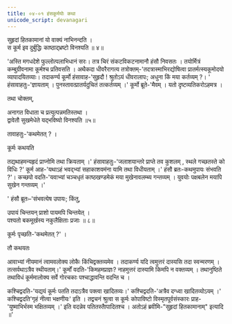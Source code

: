 ```yaml
---
title: ०४-०१ हंसकूर्मयोः कथा
unicode_script: devanagari
---
```

सुहृदां हितकामानां यो वाक्यं नाभिनन्दति ।  
स कूर्म इव दुर्बुद्धिः काष्ठाद्भ्रष्टो विनश्यति ॥ ४॥

'अस्ति मगधदेशे फुल्लोत्पलाभिधानं सरः। तत्र चिरं संकटविकटनामानौ हंसौ निवसतः । तयोर्मित्रं कम्बुग्रीवनामा कूर्मश्च प्रतिवसति । अथैकदा धीवरैरागत्य तत्रोक्तम्-'तदत्रास्माभिरद्योषित्वा प्रातर्मत्स्यकूमोदयो व्यापादयितव्याः। तदाकर्ण्य कूर्मो हंसावाह-'सुहृदौ ! श्रुतोऽयं धीवरालापः; अधुना किं मया कर्तव्यम् ?। ' हंसावाहतुः-'ज्ञायताम् । पुनस्तावत्प्रातर्यदुचितं तत्कर्तव्यम् ।' कूर्मो ब्रूते-'मैवम् । यतो दृष्टव्यतिकरोऽहमत्र ।  

तथा चोक्तम्,

अनागत विधाता च प्रत्युत्पन्नमतिस्तथा ।  
द्वावेतौ सुखमेधेते यद्भविष्यो विनश्यति ॥५॥  

तावाहतुः-'कथमेतत् ? ।  

कूर्मः कथयति

<div class="js_include" url="../upakathAH/04-02_dUradarshImatsyAnAm_kathA.md"  newLevelForH1="3" includeTitle="true"> </div>

तद्यथाहमन्यहृदं प्राप्नोमि तथा क्रियताम् ।' हंसावाहतुः-'जलाशयान्तरे प्राप्ते तव कुशलम् , स्थले गच्छतस्ते को विधिः ?' कूर्म आह-'यथाऽहं भवद्भ्यां सहाकाशवम॑ना यामि तथा विधीयताम् ।' हंसौ ब्रतः-कथमुपायः संभवति ?'। कच्छपो वदति-'यवाभ्यां चञ्चधृतं काष्ठखण्डमेकं मया मुखेनावलम्ब्य गन्तव्यम् । युवयोः पक्षबलेन मयापि सुखेन गन्तव्यम् ।'

' हंसौ ब्रूतः–'संभवत्येष उपायः; किंतु,

उपायं चिन्तयन् प्राशो पायमपि चिन्तयेत् ।  
पश्यतो बकमूर्खस्य नकुलैक्षिताः प्रजाः ॥ ८॥

कूर्मः पृच्छति-'कथमेतत् ?' ।  

तौ कथयतः

<div class="js_include" url="../upakathAH/04-04_bakasarpanakulAnAm_kathA.md"  newLevelForH1="3" includeTitle="true"> </div>

आवाभ्यां नीयमानं त्वामवलोक्य लोकैः किंचिद्वक्तव्यमेव । तदाकर्ण्य यदि त्वमुत्तरं दास्यसि तदा स्वन्मरणम् । तत्सर्वथाऽत्रैव स्थीयताम्।' कूर्मों वदति-'किमहमप्राज्ञः? नाहमुत्तरं दास्यामि किमपि न वक्तव्यम् । तथानुष्ठिते तथाविधं कूर्ममालोक्य सर्वे गोरचकाः पश्चाद्धावन्ति वदन्ति च ।  

कश्चिद्वदति-'यद्ययं कूर्मः पतति तदाऽत्रैव पक्त्वा खादितव्यः।' कश्चिद्वदति-'अत्रैव दग्ध्वा खादितव्योऽयम् ।' कश्चिद्वदति'गृहं नीत्वा भक्षणीयः' इति । तद्वचनं श्रुत्वा स कूर्मः कोपाविष्टो विस्मृतपूर्वसंस्कारः प्राह-'युष्माभिर्भस्म भक्षितव्यम् ।' इति वदन्नेव पतितस्तैापादितश्च । अतोऽहं ब्रवीमि-"सुहृदां हितकामानाम्" इत्यादि ॥'
